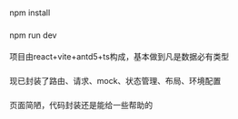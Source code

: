 ###
npm install
###
npm run dev 
####
项目由react+vite+antd5+ts构成，基本做到凡是数据必有类型
###
现已封装了路由、请求、mock、状态管理、布局、环境配置
###
页面简陋，代码封装还是能给一些帮助的